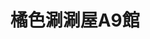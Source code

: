 ---
title: "橘色涮涮屋A9館"
description: "橘色涮涮屋A9館"
layout: shop
keywords:
  - 美食競賽
  - 台灣美食
  - 美食精選
datePublished: "2025-06-30"
dateModified: "2025-07-04"
city: "台北市"
district: "信義區"
address: "110台北市信義區松壽路9號7樓"
phone: "0287896068"
geo: "25.03634487928896, 121.56670198745806"
google_map: "https://maps.app.goo.gl/qXqY7tj1yRSNRR9L6"
footinder: "https://footinder.com.tw/%E5%8F%B0%E5%8C%97%E5%B8%82%E4%BF%A1%E7%BE%A9%E5%8D%80/9029/"
official: "https://orangeshabushabu.com/zh-TW"
award:
  - name: "500盤"
    year: "2024"
    entries:
      - dishes:
          - "芝麻拌麵"
          - "烏骨雞"
          - "雜炊"

---